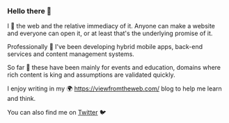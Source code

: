 ### Hello there 👋

I 💙 the web and the relative immediacy of it. Anyone can make a website and everyone can open it, or at least that's the underlying promise of it. 

Professionally 🔨 I've been developing hybrid mobile apps, back-end services and content management systems. 

So far 📢 these have been mainly for events and education, domains where rich content is king and assumptions are validated quickly.

I enjoy writing in my 🌍 https://viewfromtheweb.com/ blog to help me learn and think. 

You can also find me on [Twitter](https://twitter.com/t_var_s) 🐦
